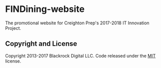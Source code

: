 # FINDining-website
The promotional website for Creighton Prep's 2017-2018 IT Innovation Project.

## Copyright and License

Copyright 2013-2017 Blackrock Digital LLC. Code released under the [MIT](https://github.com/BlackrockDigital/startbootstrap-new-age/blob/gh-pages/LICENSE) license.
